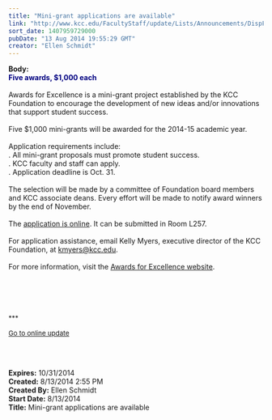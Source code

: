 ```yaml
---
title: "Mini-grant applications are available"
link: "http://www.kcc.edu/FacultyStaff/update/Lists/Announcements/DispForm.aspx?ID=1590"
sort_date: 1407959729000
pubDate: "13 Aug 2014 19:55:29 GMT"
creator: "Ellen Schmidt"
---
```


<div><b>Body:</b> <div class="ExternalClass8D64312836394E158D72B4DF61A3FAF7">
<div><font color="#000080"><strong>Five awards, $1,000 each</strong></font></div>
<div> </div>
<div>Awards for Excellence is a mini-grant project established by the KCC Foundation to encourage the development of new ideas and/or innovations that support student success. </div>
<div> </div>
<div>Five $1,000 mini-grants will be awarded for the 2014-15 academic year. </div>
<div> </div>
<div>Application requirements include:</div>
<div>. All mini-grant proposals must promote student success. </div>
<div>. KCC faculty and staff can apply. </div>
<div>. Application deadline is Oct. 31. </div>
<div> </div>
<div>The selection will be made by a committee of Foundation board members and KCC associate deans. Every effort will be made to notify award winners by the end of November.</div>
<div> </div>
<div>The <a href="/Foundation/Documents/Innovation%20Grants%20Application.pdf">application is online</a>. It can be submitted in Room L257.</div>
<div> </div>
<div>For application assistance, email Kelly Myers, executive director of the KCC Foundation, at <a href="mailto:kmyers@kcc.edu">kmyers@kcc.edu</a>.</div>
<div> </div>
<div>For more information, visit the <a href="/Foundation/Pages/innovation-grants.aspx">Awards for Excellence website</a>. <br /></div>
<div>
<div> </div>
<div> </div>
<div> </div>
<div> </div>
<div> </div>
<div>
<div><font size="2">***</font></div>
<p><font size="2"><a href="/FacultyStaff/update/Pages/dailyupdate.aspx">Go to online update</a></font></p>
<p><font size="2"></font> </p><br /></div></div></div></div>
<div><b>Expires:</b> 10/31/2014</div>
<div><b>Created:</b> 8/13/2014 2:55 PM</div>
<div><b>Created By:</b> Ellen Schmidt</div>
<div><b>Start Date:</b> 8/13/2014</div>
<div><b>Title:</b> Mini-grant applications are available</div>

